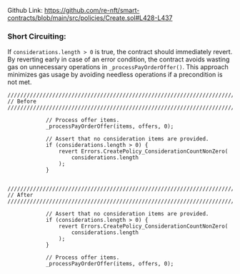 Github Link: https://github.com/re-nft/smart-contracts/blob/main/src/policies/Create.sol#L428-L437

### Short Circuiting:
If `considerations.length > 0` is true, the contract should immediately revert. By reverting early in case of an error condition, the contract avoids wasting gas on unnecessary operations in `_processPayOrderOffer()`. This approach minimizes gas usage by avoiding needless operations if a precondition is not met.


```solidity
///////////////////////////////////////////////////////////////////////////
// Before
///////////////////////////////////////////////////////////////////////////
         
            // Process offer items.
            _processPayOrderOffer(items, offers, 0);

            // Assert that no consideration items are provided.
            if (considerations.length > 0) {
                revert Errors.CreatePolicy_ConsiderationCountNonZero(
                    considerations.length
                );
            }


///////////////////////////////////////////////////////////////////////////
// After
///////////////////////////////////////////////////////////////////////////   

            // Assert that no consideration items are provided.
            if (considerations.length > 0) {
                revert Errors.CreatePolicy_ConsiderationCountNonZero(
                    considerations.length
                );
            }

            // Process offer items.
            _processPayOrderOffer(items, offers, 0); 
```